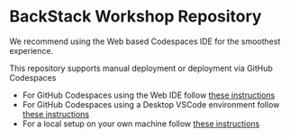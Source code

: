 # BackStack Workshop Repository

We recommend using the Web based Codespaces IDE for the smoothest experience.

This repository supports manual deployment or deployment via GitHub Codespaces

* For GitHub Codespaces using the Web IDE follow [these instructions](.devcontainer/WEB_BASED_CODESPACE.md)
* For GitHub Codespaces using a Desktop VSCode environment follow [these instructions](.devcontainer/DESKTOP_BASED_CODESPACE.md)
* For a local setup on your own machine follow [these instructions](./MANUAL_SETUP.md)

